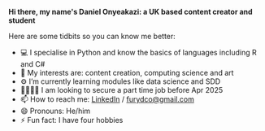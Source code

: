 **Hi there, my name's Daniel Onyeakazi: a UK based content creator and student**

Here are some tidbits so you can know me better: 

- 💻 I specialise in Python and know the basics of languages including R and C# 
- 👀 My interests are: content creation, computing science and art
- ⚙️ I’m currently learning modules like data science and SDD
- 🫱🏻‍🫲🏾 I am looking to secure a part time job before Apr 2025
- 📫 How to reach me: [LinkedIn](https://www.linkedin.com/in/daniel-onyeakazi-315b92262?utm_source=share&utm_campaign=share_via&utm_content=profile&utm_medium=ios_app) / furydco@gmail.com
- 😄 Pronouns: He/him
- ⚡ Fun fact: I have four hobbies


